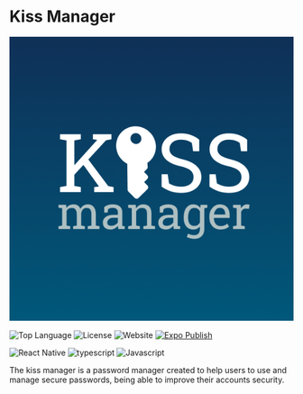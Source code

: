 # Kiss Manager
![Icon](assets/icon@3x.png) 

![Top Language](https://img.shields.io/github/languages/top/JuniorAlvess/kissManager?style=flat-square)
![License](https://img.shields.io/github/license/JuniorAlvess/kissManager?color=lightblue&style=flat-square)
![Website](https://img.shields.io/website?down_color=red&down_message=Got%20Shot&style=flat-square&up_color=green&up_message=Up&url=https%3A%2F%2Fwww.rodcordeiro.com.br)
[![Expo Publish](https://github.com/darthC0de/kissManagerMobile/actions/workflows/PublishUpdates.yml/badge.svg)](https://github.com/rodcordeiro/kissManagerMobile/actions/workflows/PublishUpdates.yml)

![React Native](https://img.shields.io/badge/React%20Native-black?style=flat-square&logo=react)
![typescript](https://img.shields.io/badge/Typescript-black?style=flat-square&logo=typescript)
![Javascript](https://img.shields.io/badge/Javascript-black?style=flat-square&logo=javascript)

The kiss manager is a password manager created to help users to use and manage secure passwords, being able to improve their accounts security.
